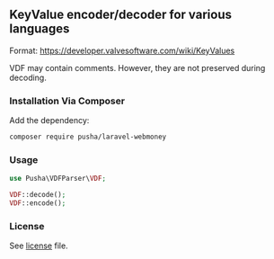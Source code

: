 ## KeyValue encoder/decoder for various languages

Format: https://developer.valvesoftware.com/wiki/KeyValues

VDF may contain comments. However, they are not preserved during decoding.

### Installation Via Composer

Add the dependency:

```bash
composer require pusha/laravel-webmoney
```

### Usage

```php
use Pusha\VDFParser\VDF;

VDF::decode();
VDF::encode();
```

### License

See [license](LICENSE) file.